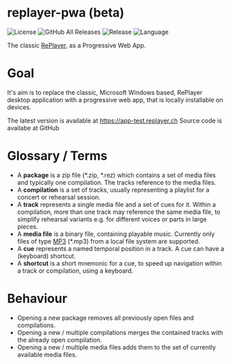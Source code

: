# replayer-pwa (beta)

![License](https://img.shields.io/github/license/suterma/replayer-pwa.svg)
![GitHub All Releases](https://img.shields.io/github/downloads/suterma/replayer-pwa/total.svg)
![Release](https://img.shields.io/github/release/suterma/replayer-pwa.svg)
![Language](https://img.shields.io/github/languages/top/suterma/replayer-pwa.svg)

The classic [RePlayer](https://github.com/suterma/replayer), as a Progressive Web App.

# Goal

It's aim is to replace the classic, Microsoft Windows based, RePlayer desktop application with a progressive web app, that is locally installable on devices.

The latest version is available at https://app-test.replayer.ch Source code is availabe at GitHub

# Glossary / Terms
- A **package** is a zip file (*.zip, *.rez) which contains a set of media files and typically one compilation. The tracks reference to the media files.
- A **compilation** is a set of tracks, usually representing a playlist for a concert or rehearsal session.
- A **track** represents a single media file and a set of cues for it. Within a compilation, more than one track may reference the same media file, to simplify rehearsal variants e.g. for different voices or parts in large pieces.
- A **media file** is a binary file, containing playable music. Currently only files of type [MP3](https://en.wikipedia.org/wiki/MP3) (*.mp3) from a local file system are supported.
- A **cue** represents a named temporal position in a track. A cue can have a (keyboard) shortcut.
- A **shortcut** is a short mnemonic for a cue, to speed up navigation within a track or compilation, using a keyboard.

# Behaviour
-  Opening a new package removes all previously open files and compilations.
-  Opening a new / multiple compilations merges the contained tracks with the already open compilation.
-  Opening a new / multiple media files adds them to the set of currently available media files.
